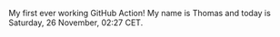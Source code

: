 My first ever working GitHub Action!
My name is Thomas and today is Saturday, 26 November, 02:27 CET. 
